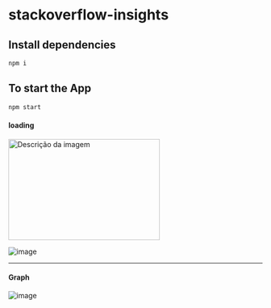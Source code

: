 # stackoverflow-insights

## Install dependencies

```bash
npm i
```

## To start the App

```bash
npm start
```
#### loading
<img src="https://github.com/anopszetex/stackoverflow-insights/assets/31970167/5c6d8fa3-9793-41ca-82e7-8c66a47e7d38" alt="Descrição da imagem" width="300" height="200">

![image](https://github.com/anopszetex/stackoverflow-insights/assets/31970167/5c6d8fa3-9793-41ca-82e7-8c66a47e7d38)
_______________________________________
#### Graph
![image](https://github.com/anopszetex/stackoverflow-insights/assets/31970167/3a83da05-a5c3-4eff-905f-4e7b4d559fee)
